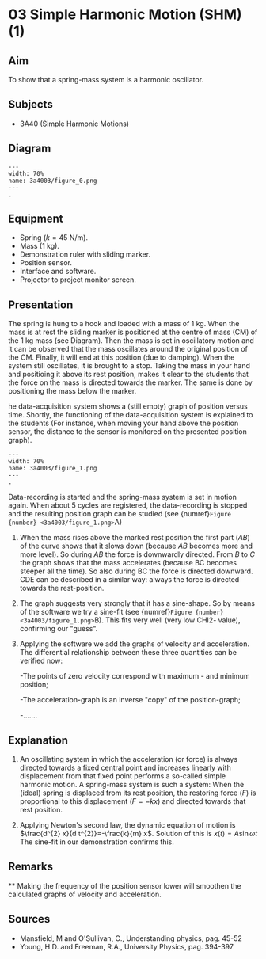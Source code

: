 # 03 Simple Harmonic Motion (SHM) (1)
  
## Aim   
 To show that a spring-mass system is a harmonic oscillator.    
  
## Subjects   
* 3A40 (Simple Harmonic Motions)   

## Diagram
   
```{figure} figures/figure_0.png  
---  
width: 70%  
name: 3a4003/figure_0.png  
---
. 
```

## Equipment
 *  Spring ($k=45\mathrm{~N/m}$). 
 *  Mass ($1\mathrm{~kg}$). 
 *  Demonstration ruler with sliding marker. 
 *  Position sensor. 
 *  Interface and software. 
 *  Projector to project monitor screen.
    
  
## Presentation   
The spring is hung to a hook and loaded with a mass of $1 \mathrm{~kg}$. When the mass is at rest the sliding marker is positioned at the centre of mass (CM) of the $1 \mathrm{~kg}$ mass (see Diagram). Then the mass is set in oscillatory motion and it can be observed that the mass oscillates around the original position of the CM. Finally, it will end at this position (due to damping). When the system still oscillates, it is brought to a stop. Taking the mass in your hand and positioing it above its rest position, makes it clear to the students that the force on the mass is directed towards the marker. The same is done by positioning the mass below the marker.

he data-acquisition system shows a (still empty) graph of position versus time. Shortly, the functioning of the data-acquisition system is explained to the students (For instance, when moving your hand above the position sensor, the distance to the sensor is monitored on the presented position graph).

```{figure} figures/figure_1.png  
---  
width: 70%  
name: 3a4003/figure_1.png  
---  
. 
```
Data-recording is started and the spring-mass system is set in motion again. When about 5 cycles are registered, the data-recording is stopped and the resulting position graph can be studied (see {numref}`Figure {number} <3a4003/figure_1.png>`A)

1. When the mass rises above the marked rest position the first part ($AB$) of the curve shows that it slows down (because $A B$ becomes more and more level). So during $A B$ the force is downwardly directed. From $B$ to $C$ the graph shows that the mass accelerates (because BC becomes steeper all the time). So also during 
BC the force is directed downward. CDE can be described in a similar way: 
always the force is directed towards the rest-position.  
2. The graph suggests very strongly that it has a sine-shape. So by means of the 
software we try a sine-fit (see {numref}`Figure {number} <3a4003/figure_1.png>`B). This fits very well (very low CHI2-
value), confirming our "guess". 
3. Applying the software we add the graphs of velocity and acceleration. The 
differential relationship between these three quantities can be verified now: 
    
    -The points of zero velocity correspond with maximum - and minimum position; 
    
    -The acceleration-graph is an inverse "copy" of the position-graph; 
    
    -.......

## Explanation   
1. An oscillating system in which the acceleration (or force) is always directed towards a fixed central point and increases linearly with displacement from that fixed point performs a so-called simple harmonic motion. A spring-mass system is such a system: When the (ideal) spring is displaced from its rest position, the restoring force $(F)$ is proportional to this displacement $(F=-k x)$ and directed towards that rest position.

2. Applying Newton's second law, the dynamic equation of motion is $\frac{d^{2} x}{d t^{2}}=-\frac{k}{m} x$. Solution of this is $x(t)=A \sin \omega t$ The sine-fit in our demonstration confirms this.

  
## Remarks
**  Making the frequency of the position sensor lower will smoothen the calculated graphs of velocity and acceleration.
   
  
## Sources
 *  Mansfield, M and O'Sullivan, C., Understanding physics, pag. 45-52 
 *  Young, H.D. and Freeman, R.A., University Physics, pag. 394-397
  